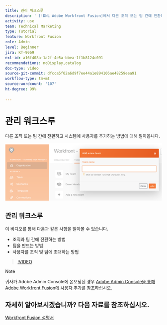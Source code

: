 ```yaml
---
title: 관리 워크스루
description: ' [!DNL Adobe Workfront Fusion]에서 다른 조직 또는 팀 간에 전환하고 시스템에 사용자를 추가하는 방법에 대해 알아봅니다.'
activity: use
team: Technical Marketing
type: Tutorial
feature: Workfront Fusion
role: Admin
level: Beginner
jira: KT-9069
exl-id: a16f408a-1a2f-4e5a-bbea-1f1b8124c091
recommendations: noDisplay,catalog
doc-type: video
source-git-commit: dfcca5f02a6d9f7ee44a1e894106ae48259eea91
workflow-type: tm+mt
source-wordcount: '107'
ht-degree: 99%

---
```


# 관리 워크스루

다른 조직 또는 팀 간에 전환하고 시스템에 사용자를 추가하는 방법에 대해 알아봅니다.

![오류 처리가 있는 시나리오 이미지](assets/workfront-fusion-administration-1.png)

## 관리 워크스루

이 비디오를 통해 다음과 같은 사항을 알아볼 수 있습니다.

* 조직과 팀 간에 전환하는 방법
* 팀을 만드는 방법
* 사용자를 조직 및 팀에 초대하는 방법

>[!VIDEO](https://video.tv.adobe.com/v/3418194/?quality=12&learn=on&enablevpops&captions=kor)

>[!NOTE]
>
>귀사가 Adobe Admin Console에 온보딩된 경우 [Adobe Admin Console을 통해 Adobe Workfront Fusion에 사용자 추가](https://experienceleague.adobe.com/docs/workfront/using/adobe-workfront-fusion/fusion-in-experience-cloud/add-fusion-users-admin-console.html?lang=ko)를 참조하십시오.


## 자세히 알아보시겠습니까? 다음 자료를 참조하십시오.

[Workfront Fusion 설명서](https://experienceleague.adobe.com/ko/docs/workfront-fusion/using/get-started-with-fusion/understand-workfront-fusion/workfront-fusion-overview)
